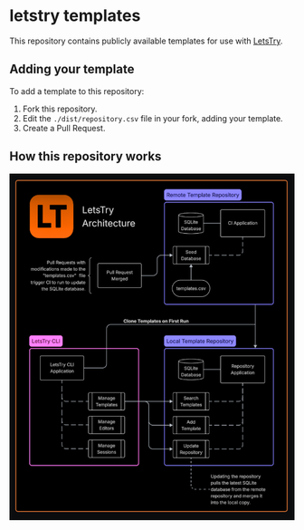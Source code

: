 # letstry templates

This repository contains publicly available templates for use with [LetsTry](https://github.com/letstrygo/letstry).

## Adding your template

To add a template to this repository:

1. Fork this repository.
2. Edit the `./dist/repository.csv` file in your fork, adding your template.
3. Create a Pull Request.

## How this repository works

![Architecture](./arch.png)